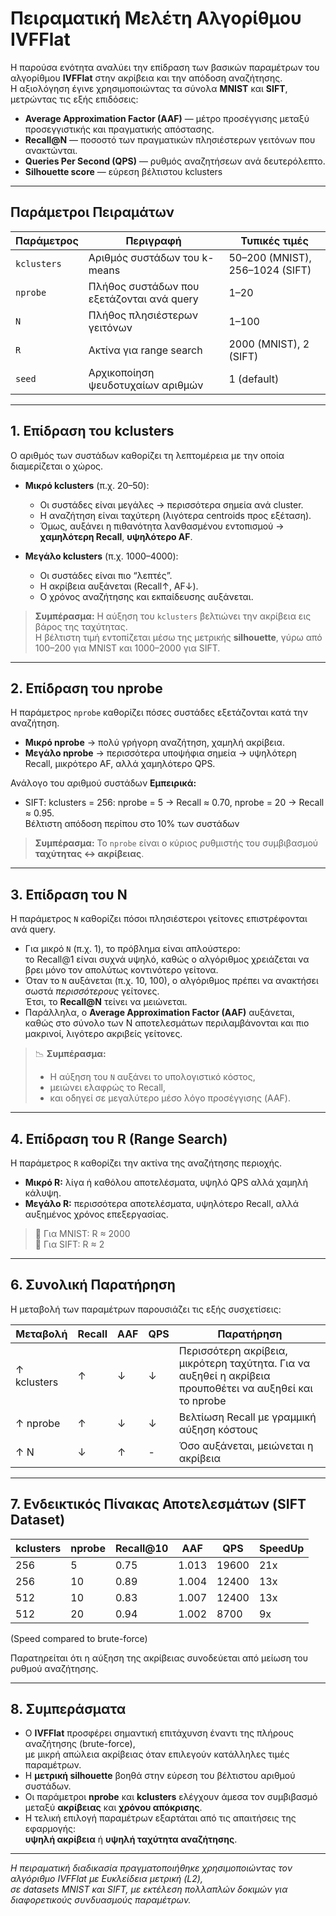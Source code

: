 # Πειραματική Μελέτη Αλγορίθμου IVFFlat

Η παρούσα ενότητα αναλύει την επίδραση των βασικών παραμέτρων του αλγορίθμου **IVFFlat** στην ακρίβεια και την απόδοση αναζήτησης.  
Η αξιολόγηση έγινε χρησιμοποιώντας τα σύνολα **MNIST** και **SIFT**, μετρώντας τις εξής επιδόσεις:

- **Average Approximation Factor (AAF)** — μέτρο προσέγγισης μεταξύ προσεγγιστικής και πραγματικής απόστασης.  
- **Recall@N** — ποσοστό των πραγματικών πλησιέστερων γειτόνων που ανακτώνται.  
- **Queries Per Second (QPS)** — ρυθμός αναζητήσεων ανά δευτερόλεπτο.
- **Silhouette score** — εύρεση βέλτιστου kclusters

---

## Παράμετροι Πειραμάτων

| Παράμετρος  | Περιγραφή                                 | Τυπικές τιμές 
|-------------|-------------------------------------------|----------------
| `kclusters` | Αριθμός συστάδων του k-means              | 50–200 (MNIST), 256–1024 (SIFT) 
| `nprobe`    | Πλήθος συστάδων που εξετάζονται ανά query | 1–20 
| `N`         | Πλήθος πλησιέστερων γειτόνων              | 1–100 
| `R`         | Ακτίνα για range search                   | 2000 (MNIST), 2 (SIFT) 
| `seed`      | Αρχικοποίηση ψευδοτυχαίων αριθμών         | 1 (default) 

---

## 1. Επίδραση του **kclusters**

Ο αριθμός των συστάδων καθορίζει τη λεπτομέρεια με την οποία διαμερίζεται ο χώρος.

- **Μικρό kclusters** (π.χ. 20–50):
  - Οι συστάδες είναι μεγάλες → περισσότερα σημεία ανά cluster.
  - Η αναζήτηση είναι ταχύτερη (λιγότερα centroids προς εξέταση).
  - Όμως, αυξάνει η πιθανότητα λανθασμένου εντοπισμού → **χαμηλότερη Recall**, **υψηλότερο AF**.

- **Μεγάλο kclusters** (π.χ. 1000–4000):
  - Οι συστάδες είναι πιο “λεπτές”.
  - Η ακρίβεια αυξάνεται (Recall↑, AF↓).
  - Ο χρόνος αναζήτησης και εκπαίδευσης αυξάνεται.

>  **Συμπέρασμα:** Η αύξηση του `kclusters` βελτιώνει την ακρίβεια εις βάρος της ταχύτητας.  
> Η βέλτιστη τιμή εντοπίζεται μέσω της μετρικής **silhouette**, γύρω από 100–200 για MNIST και 1000–2000 για SIFT.

---

## 2. Επίδραση του **nprobe**

Η παράμετρος `nprobe` καθορίζει πόσες συστάδες εξετάζονται κατά την αναζήτηση.

- **Μικρό nprobe** → πολύ γρήγορη αναζήτηση, χαμηλή ακρίβεια.  
- **Μεγάλο nprobe** → περισσότερα υποψήφια σημεία → υψηλότερη Recall, μικρότερο AF, αλλά χαμηλότερο QPS.


Ανάλογο του αριθμού συστάδων
**Εμπειρικά:**
- SIFT: kclusters = 256: nprobe = 5 → Recall ≈ 0.70, nprobe = 20 → Recall ≈ 0.95.  
Βέλτιστη απόδοση περίπου στο 10% των συστάδων
>  **Συμπέρασμα:** Το `nprobe` είναι ο κύριος ρυθμιστής του συμβιβασμού **ταχύτητας ↔ ακρίβειας**.

---

## 3. Επίδραση του **N**

Η παράμετρος `N` καθορίζει πόσοι πλησιέστεροι γείτονες επιστρέφονται ανά query.

- Για μικρό `N` (π.χ. 1), το πρόβλημα είναι απλούστερο:  
  το Recall@1 είναι συχνά υψηλό, καθώς ο αλγόριθμος χρειάζεται να βρει μόνο τον απολύτως κοντινότερο γείτονα.  
- Όταν το `N` αυξάνεται (π.χ. 10, 100), ο αλγόριθμος πρέπει να ανακτήσει σωστά *περισσότερους* γείτονες.  
  Έτσι, το **Recall@N** τείνει να μειώνεται.
- Παράλληλα, ο **Average Approximation Factor (AAF)** αυξάνεται,  
  καθώς στο σύνολο των Ν αποτελεσμάτων περιλαμβάνονται και πιο μακρινοί, λιγότερο ακριβείς γείτονες.

> 📉 **Συμπέρασμα:**  
> - Η αύξηση του `N` αυξάνει το υπολογιστικό κόστος,  
> - μειώνει ελαφρώς το Recall,  
> - και οδηγεί σε μεγαλύτερο μέσο λόγο προσέγγισης (AAF).

---

## 4. Επίδραση του **R** (Range Search)

Η παράμετρος `R` καθορίζει την ακτίνα της αναζήτησης περιοχής.

- **Μικρό R:** λίγα ή καθόλου αποτελέσματα, υψηλό QPS αλλά χαμηλή κάλυψη.  
- **Μεγάλο R:** περισσότερα αποτελέσματα, υψηλότερο Recall, αλλά αυξημένος χρόνος επεξεργασίας.

> 🔧 Για MNIST: R ≈ 2000  
> 🔧 Για SIFT: R ≈ 2

---


## 6. Συνολική Παρατήρηση

Η μεταβολή των παραμέτρων παρουσιάζει τις εξής συσχετίσεις:

| Μεταβολή    | Recall | AAF | QPS | Παρατήρηση 
|-------------|--------|-----|-----|-------------
| ↑ kclusters | ↑      | ↓   | ↓   | Περισσότερη ακρίβεια, μικρότερη ταχύτητα. Για να αυξηθεί η ακρίβεια προυποθέτει να αυξηθεί και το nprobe
| ↑ nprobe    | ↑      | ↓   | ↓   | Βελτίωση Recall με γραμμική αύξηση κόστους 
| ↑ N         | ↓      | ↑   | -   | Όσο αυξάνεται, μειώνεται η ακρίβεια

---

## 7. Ενδεικτικός Πίνακας Αποτελεσμάτων (SIFT Dataset)

| kclusters  | nprobe | Recall@10  | AAF    | QPS   | SpeedUp |
|------------|--------|------------|--------|-------|---------|
| 256        | 5      | 0.75       | 1.013  | 19600 | 21x     | 
| 256        | 10     | 0.89       | 1.004  | 12400 | 13x     |
| 512        | 10     | 0.83       | 1.007  | 12400 | 13x     |
| 512        | 20     | 0.94       | 1.002  | 8700  | 9x      |

(Speed compared to brute-force)

Παρατηρείται ότι η αύξηση της ακρίβειας συνοδεύεται από μείωση του ρυθμού αναζήτησης.

---

## 8. Συμπεράσματα

- Ο **IVFFlat** προσφέρει σημαντική επιτάχυνση έναντι της πλήρους αναζήτησης (brute-force),  
  με μικρή απώλεια ακρίβειας όταν επιλεγούν κατάλληλες τιμές παραμέτρων.
- Η **μετρική silhouette** βοηθά στην εύρεση του βέλτιστου αριθμού συστάδων.
- Οι παράμετροι **nprobe** και **kclusters** ελέγχουν άμεσα τον συμβιβασμό  
  μεταξύ **ακρίβειας** και **χρόνου απόκρισης**.
- Η τελική επιλογή παραμέτρων εξαρτάται από τις απαιτήσεις της εφαρμογής:  
  **υψηλή ακρίβεια** ή **υψηλή ταχύτητα αναζήτησης**.

---

*Η πειραματική διαδικασία πραγματοποιήθηκε χρησιμοποιώντας τον αλγόριθμο IVFFlat με Ευκλείδεια μετρική (L2),  
σε datasets MNIST και SIFT, με εκτέλεση πολλαπλών δοκιμών για διαφορετικούς συνδυασμούς παραμέτρων.*

